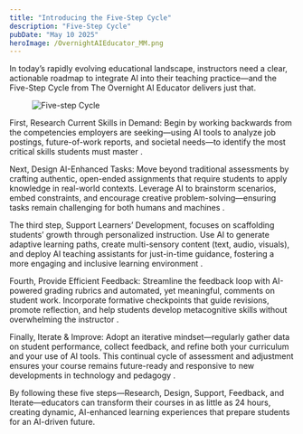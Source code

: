 ```yaml
---
title: "Introducing the Five-Step Cycle"
description: "Five-Step Cycle"
pubDate: "May 10 2025"
heroImage: /OvernightAIEducator_MM.png
---
```


In today’s rapidly evolving educational landscape, instructors need a clear, actionable roadmap to integrate AI into their teaching practice—and the Five-Step Cycle from The Overnight AI Educator delivers just that.

<figure>
<img src="/aiteachingcycle.png" alt="Five-step Cycle" />
</figure>
First, Research Current Skills in Demand: Begin by working backwards from the competencies employers are seeking—using AI tools to analyze job postings, future-of-work reports, and societal needs—to identify the most critical skills students must master 
.

Next, Design AI-Enhanced Tasks: Move beyond traditional assessments by crafting authentic, open-ended assignments that require students to apply knowledge in real-world contexts. Leverage AI to brainstorm scenarios, embed constraints, and encourage creative problem-solving—ensuring tasks remain challenging for both humans and machines
.

The third step, Support Learners’ Development, focuses on scaffolding students’ growth through personalized instruction. Use AI to generate adaptive learning paths, create multi-sensory content (text, audio, visuals), and deploy AI teaching assistants for just-in-time guidance, fostering a more engaging and inclusive learning environment
.

Fourth, Provide Efficient Feedback: Streamline the feedback loop with AI-powered grading rubrics and automated, yet meaningful, comments on student work. Incorporate formative checkpoints that guide revisions, promote reflection, and help students develop metacognitive skills without overwhelming the instructor
.

Finally, Iterate & Improve: Adopt an iterative mindset—regularly gather data on student performance, collect feedback, and refine both your curriculum and your use of AI tools. This continual cycle of assessment and adjustment ensures your course remains future-ready and responsive to new developments in technology and pedagogy
.

By following these five steps—Research, Design, Support, Feedback, and Iterate—educators can transform their courses in as little as 24 hours, creating dynamic, AI-enhanced learning experiences that prepare students for an AI-driven future.
